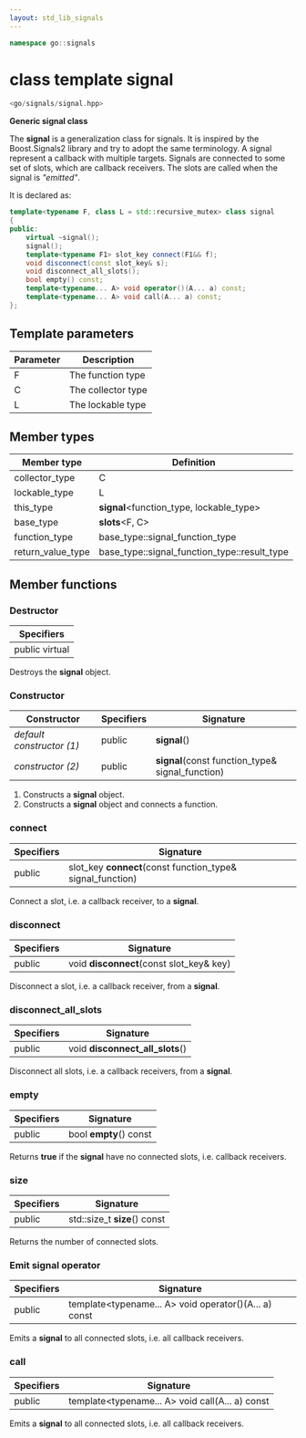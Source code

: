 ```yaml
---
layout: std_lib_signals
---
```


```c++
namespace go::signals
```

# class template signal

```c++
<go/signals/signal.hpp>
```

**Generic signal class**

The **signal** is a generalization class for signals. It is inspired by the 
Boost.Signals2 library and try to adopt the same terminology. A signal 
represent a callback with multiple targets. Signals are connected to some set 
of slots, which are callback receivers. The slots are called when the signal 
is *"emitted"*.

It is declared as:

```c++
template<typename F, class L = std::recursive_mutex> class signal
{
public:
    virtual ~signal();
    signal();
    template<typename F1> slot_key connect(F1&& f);
    void disconnect(const slot_key& s);
    void disconnect_all_slots();
    bool empty() const;
    template<typename... A> void operator()(A... a) const;
    template<typename... A> void call(A... a) const;
};
```

## Template parameters

Parameter | Description
-|-
F | The function type
C | The collector type
L | The lockable type

## Member types

Member type | Definition
-|-
collector_type | C
lockable_type | L
this_type | **signal**<function_type, lockable_type>
base_type | **slots**<F, C>
function_type | base_type\::signal_function_type
return_value_type | base_type\::signal_function_type\::result_type

## Member functions

### Destructor

Specifiers |
-|
public virtual |

Destroys the **signal** object.

### Constructor

Constructor | Specifiers | Signature
-|-|-
*default constructor (1)* | public | **signal**()
*constructor (2)* | public | **signal**(const function_type& signal_function)

1. Constructs a **signal** object.
2. Constructs a **signal** object and connects a function.

### connect

Specifiers | Signature
-|-
public | slot_key **connect**(const function_type& signal_function)

Connect a slot, i.e. a callback receiver, to a **signal**.

### disconnect

Specifiers | Signature
-|-
public | void **disconnect**(const slot_key& key)

Disconnect a slot, i.e. a callback receiver, from a **signal**.

### disconnect_all_slots

Specifiers | Signature
-|-
public | void **disconnect_all_slots**()

Disconnect all slots, i.e. a callback receivers, from a **signal**.

### empty

Specifiers | Signature
-|-
public | bool **empty**() const

Returns **true** if the **signal** have no connected slots, i.e. callback 
receivers.

### size

Specifiers | Signature
-|-
public | std\::size_t **size**() const

Returns the number of connected slots.

### Emit signal operator

Specifiers | Signature
-|-
public | template\<typename... A> void operator()(A... a) const

Emits a **signal** to all connected slots, i.e. all callback receivers.

### call

Specifiers | Signature
-|-
public | template\<typename... A> void call(A... a) const

Emits a **signal** to all connected slots, i.e. all callback receivers.
